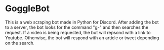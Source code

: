 # GoggleBot
This is a web scraping bot made in Python for Discord. After adding the bot to a server, the bot looks for the command "g-" and then searches the request.
If a video is being requested, the bot will repsond with a link to Youtube. Otherwise, the bot will respond with an article or tweet depending on the search.
